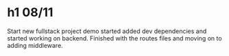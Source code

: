 # h1 08/11

Start new fullstack project demo started added dev dependencies and started working on backend.
Finished with the routes files and moving on to adding middleware.

